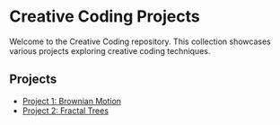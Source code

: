 # Creative Coding Projects

Welcome to the Creative Coding repository. This collection showcases various projects exploring creative coding techniques.

## Projects
- [Project 1: Brownian Motion](Project%201/README.md)  
- [Project 2: Fractal Trees](Project%202/README.md)
